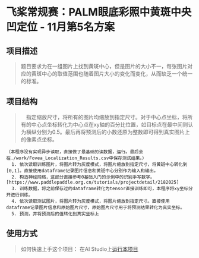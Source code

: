 # 飞桨常规赛：PALM眼底彩照中黄斑中央凹定位 - 11月第5名方案


## 项目描述
> 题目要求为在一组图片上找到黄斑中心，但是图片的大小不一，每张图片对应的黄斑中心的取值范围也随着图片大小的变化而变化，从而缺乏一个统一的标准。

## 项目结构
>   指定缩放尺寸，将所有的图片均缩放到指定尺寸。对于中心点坐标，将所有的中心点坐标转化为中心点在xy轴的百分比位置，如目标点在最中间则认为横纵分别为0.5。最后再将预测后的小数还原为整数即可得到真实图片上的像素点坐标。
```
（本程序没有实现异步读取，直接做了最基础的读数据，运行。最后会在./work/Fovea_Localization_Results.csv中保存测试结果。）
  1. 依次读取训练图片，将图片转为灰度模式，将图片缩放到指定尺寸，将黄斑中心转化到[0,1]。直接使用dataframe记录图片信息和黄斑中心分别作为输入和输出。
  2. 构造神经网络，这部分直接参考0基础入门的示例中的识别手写数字。[https://www.paddlepaddle.org.cn/tutorials/projectdetail/2182025]
  3. 训练数据，将之前保存过的dataframe转化为tensor直接训练即可，本程序将xy坐标分开进行训练。
  4. 依次读取测试图片，将图片转为灰度模式，将图片缩放到指定尺寸。直接使用dataframe记录图片信息和原始图片尺寸，原始图片尺寸用于将预测结果转化为真实坐标。
  5. 预测，并将预测后的值转化到真实坐标上
```
## 使用方式
> 如何快速上手这个项目：
在AI Studio上[运行本项目](https://aistudio.baidu.com/aistudio/projectdetail/3144970?contributionType=1)  

